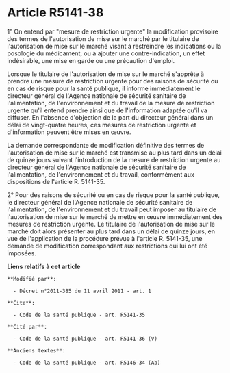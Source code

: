 # Article R5141-38

1° On entend par "mesure de restriction urgente" la modification provisoire des termes de l'autorisation de mise sur le
marché par le titulaire de l'autorisation de mise sur le marché visant à restreindre les indications ou la posologie du
médicament, ou à ajouter une contre-indication, un effet indésirable, une mise en garde ou une précaution d'emploi. 

Lorsque le titulaire de l'autorisation de mise sur le marché s'apprête à prendre une mesure de restriction urgente pour des
raisons de sécurité ou en cas de risque pour la santé publique, il informe immédiatement le directeur général de l'Agence
nationale de sécurité sanitaire de l'alimentation, de l'environnement et du travail de la mesure de restriction urgente qu'il
entend prendre ainsi que de l'information adaptée qu'il va diffuser. En l'absence d'objection de la part du directeur général
dans un délai de vingt-quatre heures, ces mesures de restriction urgente et d'information peuvent être mises en œuvre. 

La demande correspondante de modification définitive des termes de l'autorisation de mise sur le marché est transmise au plus
tard dans un délai de quinze jours suivant l'introduction de la mesure de restriction urgente au directeur général de
l'Agence nationale de sécurité sanitaire de l'alimentation, de l'environnement et du travail, conformément aux dispositions
de l'article R. 5141-35.

2° Pour des raisons de sécurité ou en cas de risque pour la santé publique, le directeur général de l'Agence nationale de
sécurité sanitaire de l'alimentation, de l'environnement et du travail peut imposer au titulaire de l'autorisation de mise
sur le marché de mettre en œuvre immédiatement des mesures de restriction urgente. Le titulaire de l'autorisation de mise sur
le marché doit alors présenter au plus tard dans un délai de quinze jours, en vue de l'application de la procédure prévue à
l'article R. 5141-35, une demande de modification correspondant aux restrictions qui lui ont été imposées.

**Liens relatifs à cet article**

	**Modifié par**:

	  - Décret n°2011-385 du 11 avril 2011 - art. 1

	**Cite**:

	  - Code de la santé publique - art. R5141-35

	**Cité par**:

	  - Code de la santé publique - art. R5141-36 (V)

	**Anciens textes**:

	  - Code de la santé publique - art. R5146-34 (Ab)
